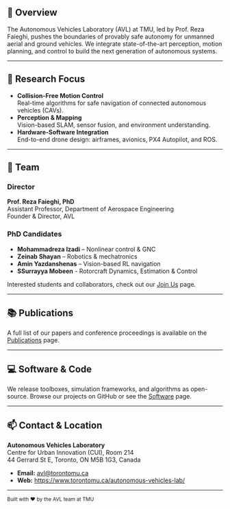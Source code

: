 ## 🏁 Overview
The Autonomous Vehicles Laboratory (AVL) at TMU, led by Prof. Reza Faieghi, pushes the boundaries of provably safe autonomy for unmanned aerial and ground vehicles. We integrate state-of-the-art perception, motion planning, and control to build the next generation of autonomous systems.

---

## 🔬 Research Focus
- **Collision-Free Motion Control**  
  Real-time algorithms for safe navigation of connected autonomous vehicles (CAVs).  
- **Perception & Mapping**  
  Vision-based SLAM, sensor fusion, and environment understanding.  
- **Hardware-Software Integration**  
  End-to-end drone design: airframes, avionics, PX4 Autopilot, and ROS.

---

## 🤝 Team

### Director  
**Prof. Reza Faieghi, PhD**  
Assistant Professor, Department of Aerospace Engineering  
Founder & Director, AVL

### PhD Candidates  
- **Mohammadreza Izadi** – Nonlinear control & GNC  
- **Zeinab Shayan** – Robotics & mechatronics  
- **Amin Yazdanshenas** – Vision-based RL navigation
- **SSurrayya Mobeen** - Rotorcraft Dynamics, Estimation & Control

Interested students and collaborators, check out our [Join Us](https://www.torontomu.ca/autonomous-vehicles-lab/join-us/) page.

---

## 📚 Publications  
A full list of our papers and conference proceedings is available on the [Publications](https://www.torontomu.ca/autonomous-vehicles-lab/publications/) page.

---

## 💻 Software & Code  
We release toolboxes, simulation frameworks, and algorithms as open-source. Browse our projects on GitHub or see the [Software](https://www.torontomu.ca/autonomous-vehicles-lab/software/) page.

---

## 📫 Contact & Location
**Autonomous Vehicles Laboratory**  
Centre for Urban Innovation (CUI), Room 214  
44 Gerrard St E, Toronto, ON M5B 1G3, Canada  
- **Email:** avl@torontomu.ca  
- **Web:** https://www.torontomu.ca/autonomous-vehicles-lab/  
---

<sub>Built with ❤️ by the AVL team at TMU</sub>
